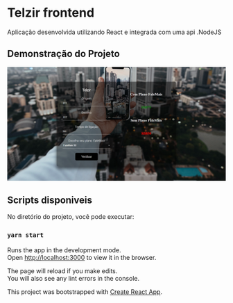 # Telzir frontend
Aplicação desenvolvida utilizando React e integrada com uma api .NodeJS

## Demonstração do Projeto
![Imagem demonstrativa](demonstracao.png)

## Scripts disponiveis
No diretório do projeto, você pode executar:

### `yarn start`

Runs the app in the development mode.<br />
Open [http://localhost:3000](http://localhost:3000) to view it in the browser.

The page will reload if you make edits.<br />
You will also see any lint errors in the console.

This project was bootstrapped with [Create React App](https://github.com/facebook/create-react-app).
